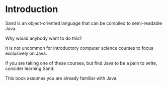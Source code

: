 # Introduction

Sand is an object-oriented language that can be compiled to semi-readable Java.

Why would anybody want to do this?

It is not uncommon for introductory computer science courses to focus exclusively on Java.

If you are taking one of these courses, but find Java to be a pain to write, consider learning Sand.

This book assumes you are already familiar with Java.

